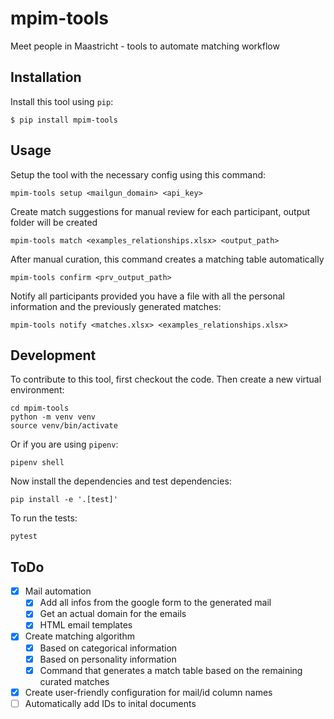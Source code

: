# mpim-tools
Meet people in Maastricht - tools to automate matching workflow

## Installation

Install this tool using `pip`:

    $ pip install mpim-tools

## Usage

Setup the tool with the necessary config using this command:
    
    mpim-tools setup <mailgun_domain> <api_key>

Create match suggestions for manual review for each participant, output folder will be created

    mpim-tools match <examples_relationships.xlsx> <output_path>

After manual curation, this command creates a matching table automatically

    mpim-tools confirm <prv_output_path>

Notify all participants provided you have a file with all the personal information and the previously generated matches:

    mpim-tools notify <matches.xlsx> <examples_relationships.xlsx> 

## Development

To contribute to this tool, first checkout the code. Then create a new virtual environment:

    cd mpim-tools
    python -m venv venv
    source venv/bin/activate

Or if you are using `pipenv`:

    pipenv shell

Now install the dependencies and test dependencies:

    pip install -e '.[test]'

To run the tests:

    pytest

## ToDo 
* [x] Mail automation
  * [x] Add all infos from the google form to the generated mail 
  * [x] Get an actual domain for the emails
  * [x] HTML email templates
* [x] Create matching algorithm
  * [x] Based on categorical information
  * [x] Based on personality information
  * [x] Command that generates a match table based on the remaining curated matches
* [x] Create user-friendly configuration for mail/id column names
* [ ] Automatically add IDs to inital documents
